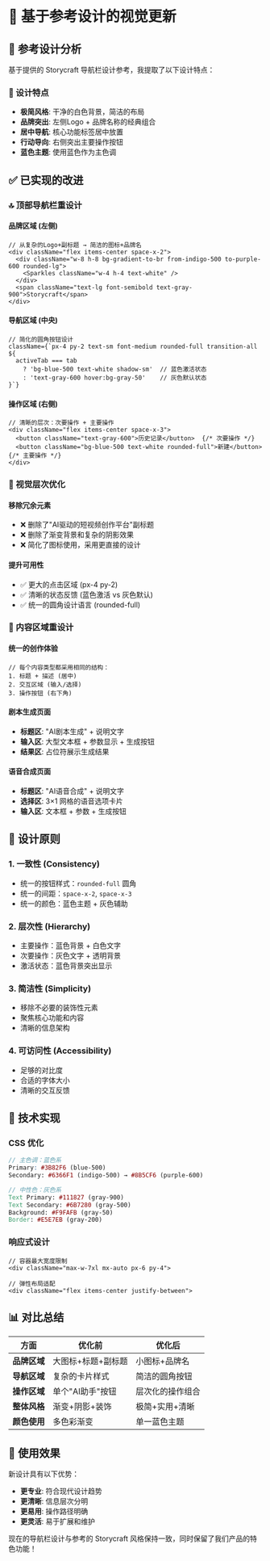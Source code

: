 # 🎨 基于参考设计的视觉更新

## 📸 参考设计分析

基于提供的 Storycraft 导航栏设计参考，我提取了以下设计特点：

### 🎯 设计特点
- **极简风格**: 干净的白色背景，简洁的布局
- **品牌突出**: 左侧Logo + 品牌名称的经典组合
- **居中导航**: 核心功能标签居中放置
- **行动导向**: 右侧突出主要操作按钮
- **蓝色主题**: 使用蓝色作为主色调

## ✅ 已实现的改进

### 🔝 顶部导航栏重设计

#### 品牌区域 (左侧)
```tsx
// 从复杂的Logo+副标题 → 简洁的图标+品牌名
<div className="flex items-center space-x-2">
  <div className="w-8 h-8 bg-gradient-to-br from-indigo-500 to-purple-600 rounded-lg">
    <Sparkles className="w-4 h-4 text-white" />
  </div>
  <span className="text-lg font-semibold text-gray-900">Storycraft</span>
</div>
```

#### 导航区域 (中央)
```tsx
// 简化的圆角按钮设计
className={`px-4 py-2 text-sm font-medium rounded-full transition-all ${
  activeTab === tab
    ? 'bg-blue-500 text-white shadow-sm'  // 蓝色激活状态
    : 'text-gray-600 hover:bg-gray-50'    // 灰色默认状态
}`}
```

#### 操作区域 (右侧)
```tsx
// 清晰的层次：次要操作 + 主要操作
<div className="flex items-center space-x-3">
  <button className="text-gray-600">历史记录</button>  {/* 次要操作 */}
  <button className="bg-blue-500 text-white rounded-full">新建</button>  {/* 主要操作 */}
</div>
```

### 🎨 视觉层次优化

#### 移除冗余元素
- ❌ 删除了"AI驱动的短视频创作平台"副标题
- ❌ 删除了渐变背景和复杂的阴影效果
- ❌ 简化了图标使用，采用更直接的设计

#### 提升可用性
- ✅ 更大的点击区域 (px-4 py-2)
- ✅ 清晰的状态反馈 (蓝色激活 vs 灰色默认)
- ✅ 统一的圆角设计语言 (rounded-full)

### 📱 内容区域重设计

#### 统一的创作体验
```tsx
// 每个内容类型都采用相同的结构：
1. 标题 + 描述 (居中)
2. 交互区域 (输入/选择)
3. 操作按钮 (右下角)
```

#### 剧本生成页面
- **标题区**: "AI剧本生成" + 说明文字
- **输入区**: 大型文本框 + 参数显示 + 生成按钮
- **结果区**: 占位符展示生成结果

#### 语音合成页面
- **标题区**: "AI语音合成" + 说明文字
- **选择区**: 3×1 网格的语音选项卡片
- **输入区**: 文本框 + 参数 + 生成按钮

## 🎯 设计原则

### 1. **一致性** (Consistency)
- 统一的按钮样式：`rounded-full` 圆角
- 统一的间距：`space-x-2`, `space-x-3`
- 统一的颜色：蓝色主题 + 灰色辅助

### 2. **层次性** (Hierarchy)
- 主要操作：蓝色背景 + 白色文字
- 次要操作：灰色文字 + 透明背景
- 激活状态：蓝色背景突出显示

### 3. **简洁性** (Simplicity)
- 移除不必要的装饰性元素
- 聚焦核心功能和内容
- 清晰的信息架构

### 4. **可访问性** (Accessibility)
- 足够的对比度
- 合适的字体大小
- 清晰的交互反馈

## 🔄 技术实现

### CSS 优化
```scss
// 主色调：蓝色系
Primary: #3B82F6 (blue-500)
Secondary: #6366F1 (indigo-500) → #8B5CF6 (purple-600)

// 中性色：灰色系
Text Primary: #111827 (gray-900)
Text Secondary: #6B7280 (gray-500)
Background: #F9FAFB (gray-50)
Border: #E5E7EB (gray-200)
```

### 响应式设计
```tsx
// 容器最大宽度限制
<div className="max-w-7xl mx-auto px-6 py-4">

// 弹性布局适配
<div className="flex items-center justify-between">
```

## 📊 对比总结

| 方面 | 优化前 | 优化后 |
|------|--------|--------|
| **品牌区域** | 大图标+标题+副标题 | 小图标+品牌名 |
| **导航区域** | 复杂的卡片样式 | 简洁的圆角按钮 |
| **操作区域** | 单个"AI助手"按钮 | 层次化的操作组合 |
| **整体风格** | 渐变+阴影+装饰 | 极简+实用+清晰 |
| **颜色使用** | 多色彩渐变 | 单一蓝色主题 |

## 🚀 使用效果

新设计具有以下优势：
- **更专业**: 符合现代设计趋势
- **更清晰**: 信息层次分明
- **更易用**: 操作路径明确
- **更灵活**: 易于扩展和维护

现在的导航栏设计与参考的 Storycraft 风格保持一致，同时保留了我们产品的特色功能！